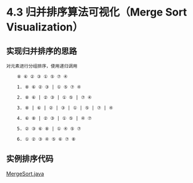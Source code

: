 # 4.3 归并排序算法可视化（Merge Sort Visualization）

## 实现归并排序的思路

    对元素进行分组排序，使用递归调用
    
        ⑧ ⑥ ② ③ ① ⑤ ⑦ ④
        
        1. ⑧ ⑥ ② ③ | ① ⑤ ⑦ ④
        
        2. ⑧ ⑥ | ② ③ | ① ⑤ | ⑦ ④
        
        3. ⑧ | ⑥ | ② | ③ | ① | ⑤ | ⑦ | ④
        
        4. ⑥ ⑧ | ② ③ | ① ⑤ | ④ ⑦
        
        5. ② ③ ⑥ ⑧ | ① ④ ⑤ ⑦
        
        6. ① ② ③ ④ ⑤ ⑥ ⑦ ⑧
        
## 实例排序代码
    
  [MergeSort.java]()